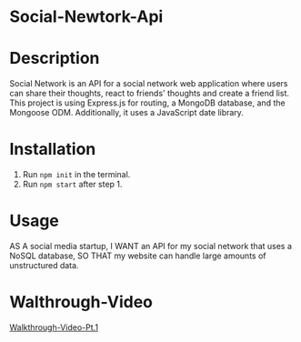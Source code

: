 # Social-Newtork-Api

# Description
Social Network is an API for a social network web application where users can share their thoughts, react to friends' thoughts and create a friend list. This project is using Express.js for routing, a MongoDB database, and the Mongoose ODM. Additionally, it uses a JavaScript date library.

# Installation

1. Run `npm init` in the terminal.
2. Run `npm start` after step 1.

# Usage
AS A social media startup,
I WANT an API for my social network that uses a NoSQL database,
SO THAT my website can handle large amounts of unstructured data.

# Walthrough-Video
[Walkthrough-Video-Pt.1](https://drive.google.com/file/d/1mkdTmel-GuxhbA3PVfTsGO7A5-dNolhs/view)

